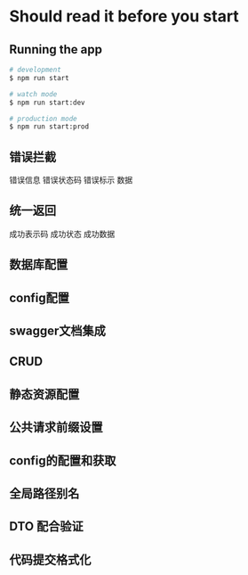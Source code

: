 # Should read it before you start 
## Running the app

```bash
# development
$ npm run start

# watch mode
$ npm run start:dev

# production mode
$ npm run start:prod
```
## 错误拦截
错误信息
错误状态码
错误标示
数据

## 统一返回
成功表示码
成功状态
成功数据
## 数据库配置
## config配置
## swagger文档集成
## CRUD
## 静态资源配置
## 公共请求前缀设置
## config的配置和获取
## 全局路径别名
## DTO 配合验证
## 代码提交格式化
